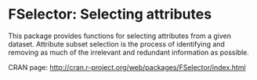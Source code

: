 FSelector: Selecting attributes
===============================

This package provides functions for selecting attributes from a given dataset. Attribute subset selection is the process of identifying and removing as much of the irrelevant and redundant information as possible.

CRAN page: http://cran.r-project.org/web/packages/FSelector/index.html
